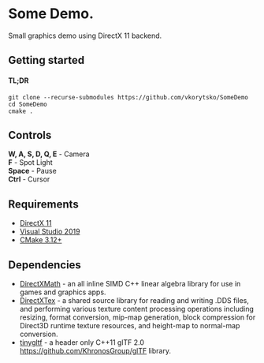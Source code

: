 # Some Demo.
Small graphics demo using DirectX 11 backend.

## Getting started
#### TL;DR
`git clone --recurse-submodules https://github.com/vkorytsko/SomeDemo`\
`cd SomeDemo`\
`cmake .`

## Controls
**W, A, S, D, Q, E** - Camera\
**F** - Spot Light\
**Space** - Pause\
**Ctrl** - Cursor

## Requirements
- [DirectX 11](https://support.microsoft.com/en-us/topic/how-to-install-the-latest-version-of-directx-d1f5ffa5-dae2-246c-91b1-ee1e973ed8c2)
- [Visual Studio 2019](https://visualstudio.microsoft.com/ru/downloads/)
- [CMake 3.12+](https://cmake.org/install/)

## Dependencies
- [DirectXMath](https://github.com/microsoft/DirectXMath) - an all inline SIMD C++ linear algebra library for use in games and graphics apps.
- [DirectXTex](https://github.com/microsoft/DirectXTex) - a shared source library for reading and writing .DDS files, and performing various texture content processing operations including resizing, format conversion, mip-map generation, block compression for Direct3D runtime texture resources, and height-map to normal-map conversion.
- [tinygltf](https://github.com/syoyo/tinygltf) - a header only C++11 glTF 2.0 https://github.com/KhronosGroup/glTF library.
